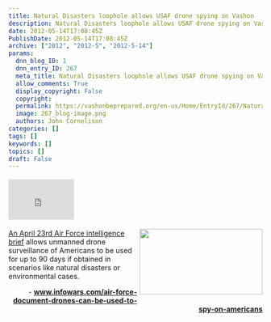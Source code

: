 ```yaml
---
title: Natural Disasters loophole allows USAF drone spying on Vashon
description: Natural Disasters loophole allows USAF drone spying on Vashon
date: 2012-05-14T17:08:45Z
PublishDate: 2012-05-14T17:08:45Z
archive: ["2012", "2012-5", "2012-5-14"]
params:
  dnn_blog_ID: 1
  dnn_entry_ID: 267
  meta_title: Natural Disasters loophole allows USAF drone spying on Vashon
  allow_comments: True
  display_copyright: False
  copyright:
  permalink: https://vashonbeprepared.org/en-us/Home/EntryId/267/Natural-Disasters-loophole-allows-USAF-drone-spying-on-Vashon
  image: 267_blog-image.png
  authors: John Cornelison
categories: []
tags: []
keywords: []
topics: []
draft: False
---
```


<div class="wlWriterHeaderFooter" style="float:none; margin:0px; padding:4px 0px 4px 0px;"><iframe src="http://www.facebook.com/widgets/like.php?href=http://vashonbeprepared.org/News/Blogs/VashonPreparedness/tabid/164/EntryId/267/Natural-Disasters-loophole-allows-USAF-drone-spying-on-Vashon.aspx" scrolling="no" frameborder="0" style="border:none; width:130px; height:80px"></iframe></div><p><a href="http://www.fas.org/irp/doddir/usaf/afi14-104.pdf" target="_blank"><img style="background-image: none; border-bottom: 0px; border-left: 0px; margin: 0px 0px 5px 5px; padding-left: 0px; padding-right: 0px; display: inline; float: right; border-top: 0px; border-right: 0px; padding-top: 0px" title="" border="0" alt="" align="right" src="./images/267/Windows-Live-Writer-Natural-Disasters-as-a-loophole-for-allo_8391-ff_1282767c_8afcc5a0-e482-4c02-a712-a723926c62d7.jpg" width="244" height="130" />An April 23rd Air Force intelligence brief</a> allows unmanned drone surveillance of Americans to be used for up to 90 days if obtained in scenarios like natural disasters or environmental cases. </p>  <p align="right">- <a href="http://www.infowars.com/air-force-document-drones-can-be-used-to-spy-on-americans"><b>www.infowars.com/air-force-document-drones-can-be-used-to-spy-on-americans</b></a></p>
